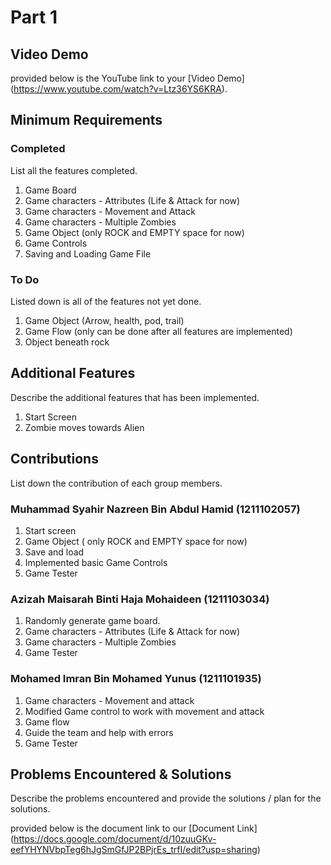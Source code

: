 # Part 1

## Video Demo

 provided below is the YouTube link to your [Video Demo]
 (https://www.youtube.com/watch?v=Ltz36YS6KRA).

## Minimum Requirements

### Completed

List all the features completed.

1. Game Board
2. Game characters - Attributes (Life & Attack for now)
3. Game characters - Movement and Attack
4. Game characters - Multiple Zombies
5. Game Object (only ROCK and EMPTY space for now)
6. Game Controls
7. Saving and Loading Game File

### To Do

Listed down is all of the features not yet done.

1. Game Object (Arrow, health, pod, trail)
2. Game Flow (only can be done after all features are implemented)
3. Object beneath rock


## Additional Features

Describe the additional features that has been implemented.

1. Start Screen
2. Zombie moves towards Alien

## Contributions

List down the contribution of each group members.

### Muhammad Syahir Nazreen Bin Abdul Hamid (1211102057)

1. Start screen
2. Game Object ( only ROCK and EMPTY space for now)
3. Save and load
4. Implemented basic Game Controls
5. Game Tester

### Azizah Maisarah Binti Haja Mohaideen (1211103034)

1. Randomly generate game board.
2. Game characters - Attributes (Life & Attack for now)
3. Game characters - Multiple Zombies
4. Game Tester

### Mohamed Imran Bin Mohamed Yunus (1211101935)

1. Game characters - Movement and attack
2. Modified Game control to work with movement and attack
3. Game flow
4. Guide the team and help with errors
5. Game Tester

## Problems Encountered & Solutions

Describe the problems encountered and provide the solutions / plan for the solutions.

provided below is the document link to our [Document Link]
(https://docs.google.com/document/d/10zuuGKv-eefYHYNVbpTeg6hJgSmGfJP2BPjrEs_trfI/edit?usp=sharing)